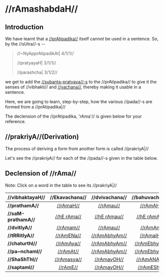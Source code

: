 # //rAmashabdaH//

## Introduction

We have learnt that a [//prAtipadika//](#/subanta/general/praatipadika) 
itself cannot be used in a sentence. So, by the //sUtra//-s --

> //~NyApprAtipadikAt| 4/1/1//
>
> //pratyayaH| 3/1/1//
>
> //parashcha| 3/1/2//

we get to add the
[//subanta-pratyaya//-s](#/subanta/general/subanta-pratyayah)
to the //prAtipadika// to give it the senses of //vibhakti// and
[//vachana//](#/subanta/general/vachanani), thereby making
it usable in a sentence.

<!--
  We also learnt that this process of forming usable forms (//pada//-s) from a
  //prAtipadika// is called as **Declension** in English.
-->

Here, we are going to learn, step-by-step, how the various //pada//-s
are formed from a //prAtipadika|//

The declension of the //prAtipadika, 'rAma'// is given below for your
reference.

## //prakriyA//(Derivation)

The process of deriving a form from another form is called //prakriyA|//

Let's see the //prakriyA// for each of the //pada//-s given in the table
below.

## Declension of //rAma//

Note: Click on a word in the table to see its //prakriyA|//

| //vibhaktayaH//      |  //Ekavachana//   |   //dvivachana//   |   //bahuvachana//   |
| :------------------- | :---------------: | :----------------: | :-----------------: |
| **//prathamA//**     |  [//rAmaH//][1]   |   [//rAmau//][2]   |   [//rAmAH//][3]    |
| **//saM-prathamA//** | [//hE rAma//][4]  | [//hE rAmau//][2]  |  [//hE rAmAH//][3]  |
| **//dvitIyA//**      |  [//rAmam//][5]   |   [//rAmau//][6]   |   [//rAmAn//][7]    |
| **//tRRitIyA//**     |  [//rAmENa//][8]  | [//rAmAbhyAm//][9] |  [//rAmaiH//][10]   |
| **//chaturthI//**    | [//rAmAya//][11]  | [//rAmAbhyAm//][9] | [//rAmEbhyaH//][12] |
| **//pa~nchamI//**    |  [//rAmAt//][13]  | [//rAmAbhyAm//][9] | [//rAmEbhyaH//][12] |
| **//ShaShThI//**     | [//rAmasya//][14] | [//rAmayOH//][15]  |  [//rAmANAm//][16]  |
| **//saptamI//**      |  [//rAmE//][17]   | [//rAmayOH//][18]  |  [//rAmEShu//][19]  |

[1]: #/subanta/raama-sabdah/raama-1-1
[2]: #/subanta/raama-sabdah/raama-1-2
[3]: #/subanta/raama-sabdah/raama-1-3
[4]: #/subanta/raama-sabdah/raama-1.1-1
[5]: #/subanta/raama-sabdah/raama-2-1
[6]: #/subanta/raama-sabdah/raama-2-2
[7]: #/subanta/raama-sabdah/raama-2-3
[8]: #/subanta/raama-sabdah/raama-3-1
[9]: #/subanta/raama-sabdah/raama-3-2
[10]: #/subanta/raama-sabdah/raama-3-3
[11]: #/subanta/raama-sabdah/raama-4-1
[12]: #/subanta/raama-sabdah/raama-4-3
[13]: #/subanta/raama-sabdah/raama-5-1
[14]: #/subanta/raama-sabdah/raama-6-1
[15]: #/subanta/raama-sabdah/raama-6-2
[16]: #/subanta/raama-sabdah/raama-6-3
[17]: #/subanta/raama-sabdah/raama-7-1
[18]: #/subanta/raama-sabdah/raama-7-2
[19]: #/subanta/raama-sabdah/raama-7-3
